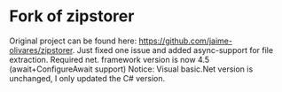 # Fork of zipstorer
Original project can be found here: https://github.com/jaime-olivares/zipstorer.
Just fixed one issue and added async-support for file extraction.
Required net. framework version is now 4.5 (await+ConfigureAwait support)
Notice: Visual basic.Net version is unchanged, I only updated the C# version.

